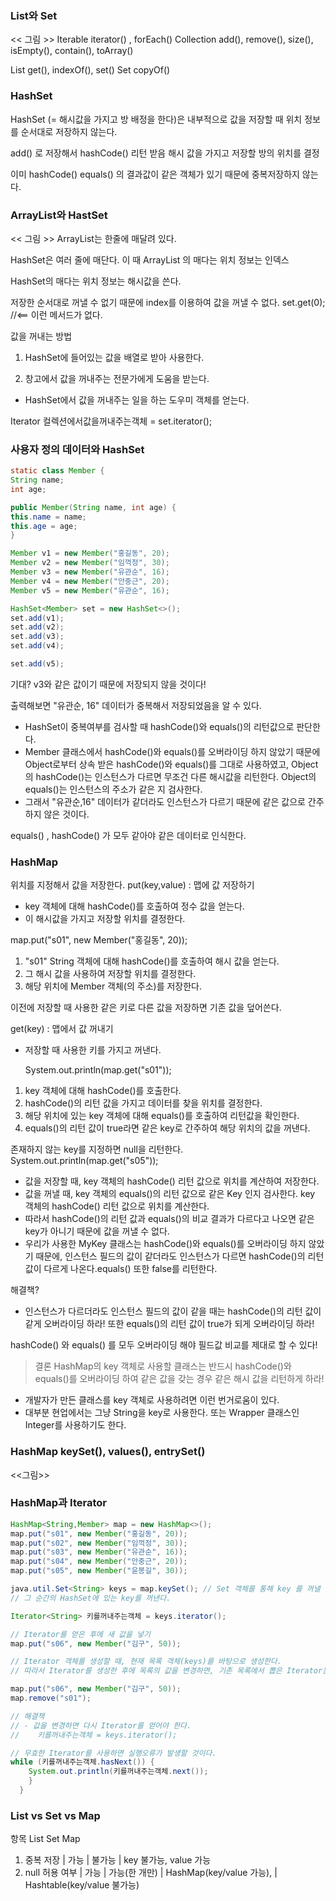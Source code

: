 ### List와 Set
<< 그림 >>
Iterable  iterator() , forEach()
Collection add(), remove(), size(), isEmpty(), contain(), toArray()

List get(), indexOf(), set()
Set copyOf()

### HashSet 

HashSet (= 해시값을 가지고 방 배정을 한다)은 내부적으로 값을 저장할 때 위치 정보를 순서대로 저장하지 않는다.


add() 로 저장해서 hashCode() 리턴 받음 
해시 값을 가지고 저장할 방의 위치를 결정

이미 hashCode() equals() 의 결과값이 같은 객체가 있기 때문에 중복저장하지 않는다.

### ArrayList와 HastSet
<< 그림 >>
ArrayList는 한줄에 매달려 있다.

HashSet은 여러 줄에 매단다.
이 때 ArrayList 의 매다는 위치 정보는 인덱스

HashSet의 매다는 위치 정보는 해시값을 쓴다.

저장한 순서대로 꺼낼 수 없기 때문에 index를 이용하여 값을 꺼낼 수 없다.
set.get(0); //<== 이런 메서드가 없다.

값을 꺼내는 방법
1. HashSet에 들어있는 값을 배열로 받아 사용한다.

2. 창고에서 값을 꺼내주는 전문가에게 도움을 받는다.
- HashSet에서 값을 꺼내주는 일을 하는 도우미 객체를 얻는다.

Iterator<String> 컬렉션에서값을꺼내주는객체 = set.iterator();

### 사용자 정의 데이터와 HashSet

```java
static class Member {
String name;
int age;

public Member(String name, int age) {
this.name = name;
this.age = age;
}

Member v1 = new Member("홍길동", 20);
Member v2 = new Member("임꺽정", 30);
Member v3 = new Member("유관순", 16);
Member v4 = new Member("안중근", 20);
Member v5 = new Member("유관순", 16);

HashSet<Member> set = new HashSet<>();
set.add(v1);
set.add(v2);
set.add(v3);
set.add(v4);

set.add(v5);
```
기대? v3와 같은 값이기 때문에 저장되지 않을 것이다!

출력해보면 "유관순, 16" 데이터가 중복해서 저장되었음을 알 수 있다.
- HashSet이 중복여부를 검사할 때 hashCode()와 equals()의 리턴값으로 판단한다.
- Member 클래스에서 hashCode()와 equals()를 오버라이딩 하지 않았기 때문에 Object로부터 상속 받은 hashCode()와 equals()를 그대로 사용하였고, Object의 hashCode()는 인스턴스가 다르면 무조건 다른 해시값을 리턴한다.
Object의 equals()는 인스턴스의 주소가 같은 지 검사한다.
- 그래서 "유관순,16" 데이터가 같더라도 인스턴스가 다르기 때문에 같은 값으로 간주하지 않은 것이다.

equals() , hashCode() 가 모두 같아야 같은 데이터로 인식한다. 

### HashMap

위치를 지정해서 값을 저장한다.
put(key,value) : 맵에 값 저장하기
- key 객체에 대해 hashCode()를 호출하여 정수 값을 얻는다.
- 이 해시값을 가지고 저장할 위치를 결정한다.

map.put("s01", new Member("홍길동", 20));
1) "s01" String 객체에 대해 hashCode()를 호출하여 해시 값을 얻는다.
2) 그 해시 값을 사용하여 저장할 위치를 결정한다.
3) 해당 위치에 Member 객체(의 주소)를 저장한다.


이전에 저장할 때 사용한 같은 키로 다른 값을 저장하면 기존 값을 덮어쓴다.

get(key) : 맵에서 값 꺼내기
- 저장할 때 사용한 키를 가지고 꺼낸다.

    System.out.println(map.get("s01"));

1) key 객체에 대해 hashCode()를 호출한다.
2) hashCode()의 리턴 값을 가지고 데이터를 찾을 위치를 결정한다.
3) 해당 위치에 있는 key 객체에 대해 equals()를 호출하여 리턴값을 확인한다.
4) equals()의 리턴 값이 true라면 같은 key로 간주하여 해당 위치의 값을 꺼낸다.

존재하지 않는 key를 지정하면 null을 리턴한다.
    System.out.println(map.get("s05"));

- 값을 저장할 때, key 객체의 hashCode() 리턴 값으로 위치를 계산하여 저장한다.
- 값을 꺼낼 때, key 객체의 equals()의 리턴 값으로 같은 Key 인지 검사한다. key 객체의 hashCode() 리턴 값으로 위치를 계산한다.
- 따라서 hashCode()의 리턴 값과 equals()의 비교 결과가 다르다고 나오면 같은 key가 아니기 때문에 값을 꺼낼 수 없다.
- 우리가 사용한 MyKey 클래스는 hashCode()와 equals()를 오버라이딩 하지 않았기 때문에, 인스턴스 필드의 값이 같더라도 인스턴스가 다르면 hashCode()의 리턴 값이 다르게 나온다.equals() 또한 false를 리턴한다.

해결책?
- 인스턴스가 다르더라도 인스턴스 필드의 값이 같을 때는 hashCode()의 리턴 값이 같게 오버라이딩 하라!
또한 equals()의 리턴 값이 true가 되게 오버라이딩 하라!

hashCode() 와 equals() 를 모두 오버라이딩 해야 필드값 비교를 제대로 할 수 있다!

> 결론
HashMap의 key 객체로 사용할 클래스는 반드시 hashCode()와 equals()를 오버라이딩 하여 같은 값을 갖는 경우 같은 해시 값을 리턴하게 하라!
- 개발자가 만든 클래스를 key 객체로 사용하려면 이런 번거로움이 있다.
- 대부분 현업에서는 그냥 String을 key로 사용한다. 또는 Wrapper 클래스인 Integer를 사용하기도 한다.

### HashMap keySet(), values(), entrySet()

<<그림>>


### HashMap과 Iterator

```java
HashMap<String,Member> map = new HashMap<>();
map.put("s01", new Member("홍길동", 20));
map.put("s02", new Member("임꺽정", 30));
map.put("s03", new Member("유관순", 16));
map.put("s04", new Member("안중근", 20));
map.put("s05", new Member("윤봉길", 30));

java.util.Set<String> keys = map.keySet(); // Set 객체를 통해 key 를 꺼낼 때, 즉 keySet()을 호출할 때 모든 key를 미리 목록을 만들어 리턴하지 않는다.
// 그 순간의 HashSet에 있는 key를 꺼낸다.

Iterator<String> 키를꺼내주는객체 = keys.iterator();

// Iterator를 얻은 후에 새 값을 넣기
map.put("s06", new Member("김구", 50));

// Iterator 객체를 생성할 때, 현재 목록 객체(keys)를 바탕으로 생성한다.
// 따라서 Iterator를 생성한 후에 목록의 값을 변경하면, 기존 목록에서 뽑은 Iterator는 무효한 객체가 된다.

map.put("s06", new Member("김구", 50));
map.remove("s01");

// 해결책
// - 값을 변경하면 다시 Iterator를 얻어야 한다.
//    키를꺼내주는객체 = keys.iterator();

// 무효한 Iterator를 사용하면 실행오류가 발생할 것이다.
while (키를꺼내주는객체.hasNext()) {
    System.out.println(키를꺼내주는객체.next());
    }
  }
```

### List vs Set vs Map

항목                     List         Set                     Map
1) 중복 저장        |    가능   |    불가능         | key 불가능, value 가능
2) null 허용 여부   |    가능   |    가능(한 개만)  | HashMap(key/value 가능),
                                                    | Hashtable(key/value 불가능)
